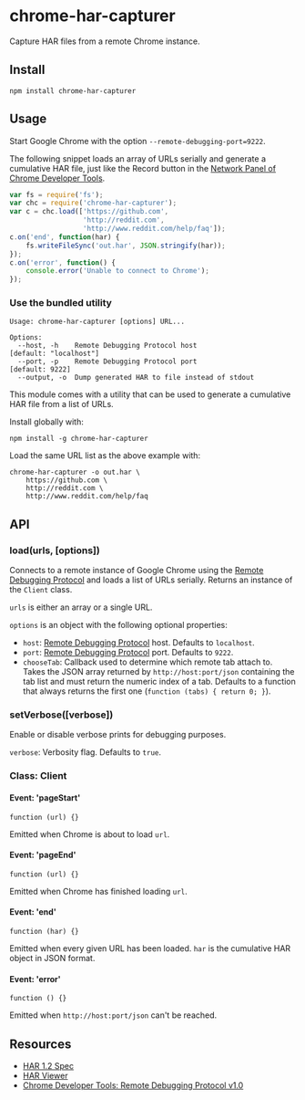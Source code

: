 chrome-har-capturer
===================

Capture HAR files from a remote Chrome instance.

Install
-------

    npm install chrome-har-capturer

Usage
-----

Start Google Chrome with the option `--remote-debugging-port=9222`.

The following snippet loads an array of URLs serially and generate a cumulative
HAR file, just like the Record button in the
[Network Panel of Chrome Developer Tools][4].

```javascript
var fs = require('fs');
var chc = require('chrome-har-capturer');
var c = chc.load(['https://github.com',
                  'http://reddit.com',
                  'http://www.reddit.com/help/faq']);
c.on('end', function(har) {
    fs.writeFileSync('out.har', JSON.stringify(har));
});
c.on('error', function() {
    console.error('Unable to connect to Chrome');
});
```

### Use the bundled utility

    Usage: chrome-har-capturer [options] URL...

    Options:
      --host, -h    Remote Debugging Protocol host                [default: "localhost"]
      --port, -p    Remote Debugging Protocol port                [default: 9222]
      --output, -o  Dump generated HAR to file instead of stdout

This module comes with a utility that can be used to generate a cumulative HAR
file from a list of URLs.

Install globally with:

    npm install -g chrome-har-capturer

Load the same URL list as the above example with:

    chrome-har-capturer -o out.har \
        https://github.com \
        http://reddit.com \
        http://www.reddit.com/help/faq

API
---

### load(urls, [options])

Connects to a remote instance of Google Chrome using the
[Remote Debugging Protocol][3] and loads a list of URLs serially. Returns an
instance of the `Client` class.

`urls` is either an array or a single URL.

`options` is an object with the following optional properties:

- `host`: [Remote Debugging Protocol][3] host. Defaults to `localhost`.
- `port`: [Remote Debugging Protocol][3] port. Defaults to `9222`.
- `chooseTab`: Callback used to determine which remote tab attach to. Takes the
  JSON array returned by `http://host:port/json` containing the tab list and
  must return the numeric index of a tab. Defaults to a function that always
  returns the first one (`function (tabs) { return 0; }`).

### setVerbose([verbose])

Enable or disable verbose prints for debugging purposes.

`verbose`: Verbosity flag. Defaults to `true`.

### Class: Client

#### Event: 'pageStart'

    function (url) {}

Emitted when Chrome is about to load `url`.

#### Event: 'pageEnd'

    function (url) {}

Emitted when Chrome has finished loading `url`.

#### Event: 'end'

    function (har) {}

Emitted when every given URL has been loaded. `har` is the cumulative HAR object
in JSON format.

#### Event: 'error'

    function () {}

Emitted when `http://host:port/json` can't be reached.

Resources
---------

- [HAR 1.2 Spec][1]
- [HAR Viewer][2]
- [Chrome Developer Tools: Remote Debugging Protocol v1.0][3]

[1]: http://www.softwareishard.com/blog/har-12-spec/
[2]: http://www.softwareishard.com/blog/har-viewer/
[3]: https://developers.google.com/chrome-developer-tools/docs/protocol/1.0/
[4]: https://developers.google.com/chrome-developer-tools/docs/network
